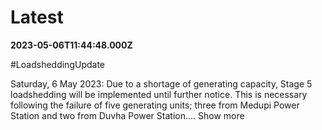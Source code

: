# Latest

**2023-05-06T11:44:48.000Z**

\#LoadsheddingUpdate

Saturday, 6 May 2023: Due to a shortage of generating capacity, Stage 5 loadshedding will be implemented until further notice. This is necessary following the failure of five generating units; three from Medupi Power Station and two from Duvha Power Station.… Show more
